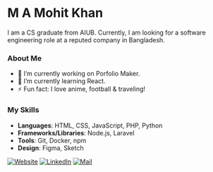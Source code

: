 # M A Mohit Khan

I am a CS graduate from AIUB. Currently, I am looking for a software engineering role at a reputed company in Bangladesh.

### About Me

- 🔭 I’m currently working on Porfolio Maker.
- 🌱 I’m currently learning React.
- ⚡ Fun fact: I love anime, football & traveling!

### My Skills

- **Languages**: HTML, CSS, JavaScript, PHP, Python
- **Frameworks/Libraries**: Node.js, Laravel
- **Tools**: Git, Docker, npm
- **Design**: Figma, Sketch

[![Website](https://img.shields.io/badge/%20-mamohitkhan-black?color=222244&labelColor=000000&logo=internetexplorer&logoColor=f5f7fe)](https://m-a-mohit-khan.github.io/My-portfolio/dist/)
[![LinkedIn](https://img.shields.io/badge/%20-Connect-black?color=222244&labelColor=000000&logo=linkedin&logoColor=f5f7fe)](https://linkedin.com/in/m-a-mohit-khan)
[![Mail](https://img.shields.io/badge/%20-Send%20Mail-black?color=222244&labelColor=000000&logo=mail.ru&logoColor=f5f7fe)](mailto:m.a.mohit.khan@gmail.com)
